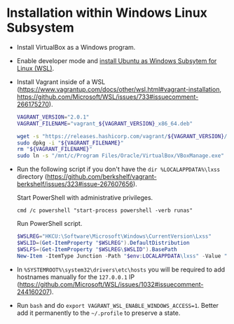 # Installation within Windows Linux Subsystem

- Install VirtualBox as a Windows program.

- Enable developer mode and [install Ubuntu as Windows Subsytem for Linux (WSL)](https://docs.microsoft.com/en-us/windows/wsl/install-win10).

- Install Vagrant inside of a WSL (https://www.vagrantup.com/docs/other/wsl.html#vagrant-installation, https://github.com/Microsoft/WSL/issues/733#issuecomment-266175270).

  ```bash
  VAGRANT_VERSION="2.0.1"
  VAGRANT_FILENAME="vagrant_${VAGRANT_VERSION}_x86_64.deb"

  wget -s "https://releases.hashicorp.com/vagrant/${VAGRANT_VERSION}/${VAGRANT_FILENAME}"
  sudo dpkg -i "${VAGRANT_FILENAME}"
  rm "${VAGRANT_FILENAME}"
  sudo ln -s "/mnt/c/Program Files/Oracle/VirtualBox/VBoxManage.exe" /usr/bin/VBoxManage
  ```

- Run the following script if you don't have the `dir %LOCALAPPDATA%\lxss` directory (https://github.com/berkshelf/vagrant-berkshelf/issues/323#issue-267607656).

  Start PowerShell with administrative privileges.
  
  ```
  cmd /c powershell "start-process powershell -verb runas"
  ```

  Run PowerShell script.

  ```powershell
  $WSLREG="HKCU:\Software\Microsoft\Windows\CurrentVersion\Lxss"
  $WSLID=(Get-ItemProperty "$WSLREG").DefaultDistribution
  $WSLFS=(Get-ItemProperty "$WSLREG\$WSLID").BasePath
  New-Item -ItemType Junction -Path "$env:LOCALAPPDATA\lxss" -Value "$WSLFS\rootfs"
  ```

- In `%SYSTEMROOT%\system32\drivers\etc\hosts` you will be required to add hostnames manually for the `127.0.0.1` IP (https://github.com/Microsoft/WSL/issues/1032#issuecomment-244160207).

- Run `bash` and do `export VAGRANT_WSL_ENABLE_WINDOWS_ACCESS=1`. Better add it permanently to the `~/.profile` to preserve a state.
